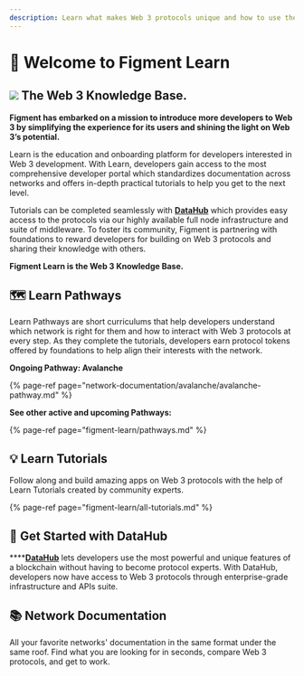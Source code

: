 ```yaml
---
description: Learn what makes Web 3 protocols unique and how to use them
---
```


# 👋 Welcome to Figment Learn

## ![](.gitbook/assets/vhhp1wl4_400x400-1-.jpg) The Web 3 Knowledge Base.

**Figment has embarked on a mission to introduce more developers to Web 3 by simplifying the experience for its users and shining the light on Web 3’s potential.**

Learn is the education and onboarding platform for developers interested in Web 3 development. With Learn, developers gain access to the most comprehensive developer portal which standardizes documentation across networks and offers in-depth practical tutorials to help you get to the next level.

Tutorials can be completed seamlessly with [**DataHub**](https://datahub.figment.io/sign_up) which provides easy access to the protocols via our highly available full node infrastructure and suite of middleware. To foster its community, Figment is partnering with foundations to reward developers for building on Web 3 protocols and sharing their knowledge with others.

**Figment Learn is the Web 3 Knowledge Base.**

## 🗺 **Learn Pathways**

Learn Pathways are short curriculums that help developers understand which network is right for them and how to interact with Web 3 protocols at every step. As they complete the tutorials, developers earn protocol tokens offered by foundations to help align their interests with the network.

**Ongoing Pathway: Avalanche**

{% page-ref page="network-documentation/avalanche/avalanche-pathway.md" %}

**See other active and upcoming Pathways:**

{% page-ref page="figment-learn/pathways.md" %}

## 💡 **Learn Tutorials**

Follow along and build amazing apps on Web 3 protocols with the help of Learn Tutorials created by community experts.

{% page-ref page="figment-learn/all-tutorials.md" %}

## 🏁 **Get Started with DataHub**

\*\*\*\*[**DataHub**](https://datahub.figment.io/sign_up) lets developers use the most powerful and unique features of a blockchain without having to become protocol experts. With DataHub, developers now have access to Web 3 protocols through enterprise-grade infrastructure and APIs suite.

## 📚 Network **Documentation**

All your favorite networks' documentation in the same format under the same roof. Find what you are looking for in seconds, compare Web 3 protocols, and get to work.

